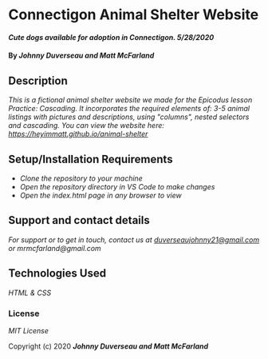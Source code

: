 # Connectigon Animal Shelter Website

#### _Cute dogs available for adoption in Connectigon. 5/28/2020_

#### By _**Johnny Duverseau and Matt McFarland**_

## Description

_This is a fictional animal shelter website we made for the Epicodus lesson Practice: Cascading. It incorporates the required elements of: 3-5 animal listings with pictures and descriptions, using "columns", nested selectors and cascading. You can view the website here: https://heyimmatt.github.io/animal-shelter_

## Setup/Installation Requirements

* _Clone the repository to your machine_
* _Open the repository directory in VS Code to make changes_
* _Open the index.html page in any browser to view_

## Support and contact details

_For support or to get in touch, contact us at duverseaujohnny21@gmail.com or mrmcfarland@gmail.com_

## Technologies Used

_HTML & CSS_

### License

*MIT License*

Copyright (c) 2020 **_Johnny Duverseau and Matt McFarland_**